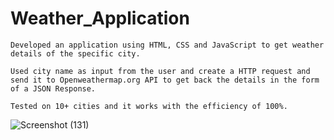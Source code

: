 # Weather_Application
	Developed an application using HTML, CSS and JavaScript to get weather details of the specific city.
 
	Used city name as input from the user and create a HTTP request and send it to Openweathermap.org API to get back the details in the form of a JSON Response.
 
	Tested on 10+ cities and it works with the efficiency of 100%.


 ![Screenshot (131)](https://github.com/Anupam7903/Weather_Application/assets/81768188/32892733-de0c-4d39-bbd1-44b9bc8b5dcc)

